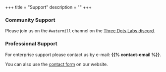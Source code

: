 +++
title = "Support"
description = ""
+++

### Community Support

Please join us on the `#watermill` channel on the [Three Dots Labs discord](https://discord.gg/QV6VFg4YQE).

### Professional Support

For enterprise support please contact us by e-mail: **{{% contact-email %}}**.

You can also use the [contact form](https://threedotslabs.com/#contact-form) on our website.
